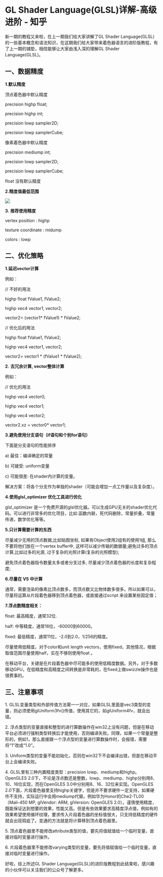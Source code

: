 # GL Shader Language(GLSL)详解-高级进阶 - 知乎
新一期的教程又来啦，在上一期我们给大家讲解了GL Shader Language(GLSL)的一些基本概念和语法知识，在这期我们给大家带来着色器语言的进阶版教程，有了上一期的铺垫，相信能够让大家由浅入深的理解GL Shader Language(GLSL)。

**一、数据精度**
----------

**1.默认精度**

顶点着色器中默认精度

precision highp float;

precision highp int;

precision lowp sampler2D;

precision lowp samplerCube;

像素着色器中默认精度

precision mediump int;

precision lowp sampler2D;

precision lowp samplerCube;

float 没有默认精度

**2.精度值最低范围**

![](https://pic3.zhimg.com/v2-0c898e66c5582ba192be45378a8d79d2_b.jpg)

**​3.** **推荐使用精度**

vertex position : highp

texture coordinate : midump

colors : lowp

**二、优化策略**
----------

**1.延迟vector计算**

例如：

// 不好的用法

highp float fValue1, fValue2;

highp vec4 vector1, vector2;

vector2= (vector1* fValue1) * fValue2;

// 优化后的用法

highp float fValue1, fValue2;

highp vec4 vector1, vector2;

vector2= vector1 * (fValue1 * fValue2);

**2.** **去冗余计算, vector整体计算**

例如：

// 优化的用法

highp vec4 vector0;

highp vec4 vector1;

highp vec4 vector2;

vector2.xz = vector0* vector1;

**3.避免使用分支语句（if语句和个别for语句）**

下面是分支语句的性能排序

a) 最佳：编译确定的常量

b) 可接受: uniform变量

c) 可能很差: 在shader内计算的变量。

解决方案：将各个分支作为单独的shader（可能会增加一点工作量以及复杂度）。‍‍

**4.使用glsl_optimizer 优化工具进行优化**

glsl_optimizer 是一个免费开源的glsl优化器。可以生成GPU无关的shader优化代码。可以进行非常多的优化项目，比如 函数内联，死代码删除，常量折叠，常量传递，数学优化等等。‍‍

**5.只计算需要计算的东西**

尽量减少无用的顶点数据,比如贴图坐标, 如果有Object使用2组有的使用1组, 那么不要将他们放在一个vertex buffer中, 这样可以减少传输的数据量;避免过多的顶点计算,比如过多的光源, 过于复杂的光照计算(复杂的光照模型);

避免顶点着色器指令数量太多或者分支过多, 尽量减少顶点着色器的长度和复杂程度;‍

**6.尽量在 VS 中计算**

通常，需要渲染的像素比顶点数多，而顶点数又比物体数多很多。所以如果可以，尽量将运算从片段着色器移到顶点着色器，或直接通过script 来设置某些固定值；‍‍

**7.浮点数精度相关：** 

float: 最高精度，通常32位.

half: 中等精度，通常16位，-60000到60000。

fixed: 最低精度，通常11位，-2.0到2.0，1/256的精度。

尽量使用低精度。对于color和unit length vectors，使用fixed，其他情况，根据取值范围尽量使用half，实在不够则使用float 。

在移动平台，关键是在片段着色器中尽可能多的使用低精度数据。另外，对于多数移动GPU，在低精度和高精度之间转换是非常耗的，在fixed上做swizzle操作也是很费事的。‍

**三、注意事项**
----------

1\. GLSL变量类型和外部传值方法需一一对应，如果GLSL里面是vec3类型的变量，则必须使用glUniform3fv()传值，使用其它的，如glUniform4fv，就会出错。

2\. 浮点类型的变量直接和整型的进行算数操作在win32上没有问题，但是在移动平台必须进行强制类型转换后才能使用，否则编译失败。同理，如果一个常量是整形的，例如1，那么直接跟一个浮点型的变量进行算数操作时，会报错，需要将“1”改成“1.0”。

3\. Uniform类型的变量不能初始化，否则在win32下不会编译出错，但是在移动平台上会编译失败。

4\. GLSL里有三种内置精度类型：precision lowp、mediump和highp。OpenGLES 2.0下，不论是浮点数还是整数，lowp、mediump、highp分别用8、10、16位实现，而在OpenGLES 3.0中分别用8、16、32位来实现。OpenGLES 2.0下面，片段着色器里支持highp关键字，但是并不要求硬件一定支持，如果硬件不支持，实际运行中会用mediump代替。例如华为Honor的Che2-TL00（Mali-450 MP, glVendor: ARM, glVersion: OpenGLES 2.0）。谨慎使用精度，既能保证达到想要的效果，性能又高。但是有些效果要求高精度浮点值，例如有的效果希望使用循环纹理，要求传入片段着色器的坐标值很大，只支持低精度的硬件就会出现瑕疵了。变通的方法就是将计算移到顶点着色器里。

5\. 顶点着色器里不能修改attribute类型的值，要先将值赋值给一个临时变量，直接对临时变量进行操作。

6\. 片段着色器里不能修改varying类型的变量，要先将值赋值给一个临时变量，直接对临时变量进行操作。‍

好啦，综上所述GL Shader Language(GLSL)的进阶版教程到此结束啦，感兴趣的小伙伴可以关注我们的公众号了解更多。